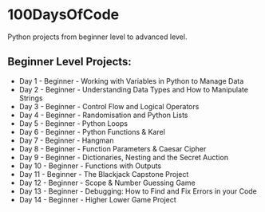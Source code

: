 # 100DaysOfCode
 Python projects from beginner level to advanced level. 
 
 ## Beginner Level Projects: 
 - Day 1 - Beginner - Working with Variables in Python to Manage Data
 - Day 2 - Beginner - Understanding Data Types and How to Manipulate Strings
 - Day 3 - Beginner - Control Flow and Logical Operators
 - Day 4 - Beginner - Randomisation and Python Lists
 - Day 5 - Beginner - Python Loops
 - Day 6 - Beginner - Python Functions & Karel
 - Day 7 - Beginner - Hangman
 - Day 8 - Beginner - Function Parameters & Caesar Cipher
 - Day 9 - Beginner - Dictionaries, Nesting and the Secret Auction
 - Day 10 - Beginner - Functions with Outputs
 - Day 11 - Beginner - The Blackjack Capstone Project
 - Day 12 - Beginner - Scope & Number Guessing Game
 - Day 13 - Beginner - Debugging: How to Find and Fix Errors in your Code
 - Day 14 - Beginner - Higher Lower Game Project
